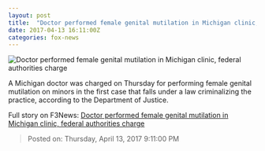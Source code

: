 ```yaml
---
layout: post
title:  "Doctor performed female genital mutilation in Michigan clinic, federal authorities charge"
date: 2017-04-13 16:11:00Z
categories: fox-news
---
```


![Doctor performed female genital mutilation in Michigan clinic, federal authorities charge](http://a57.foxnews.com/media2.foxnews.com/BrightCove/694940094001/2017/02/09/0/0/694940094001_5317815976001_Justice-Department-responds-to-ruling-on-travel-ban.jpg?ve=1)

A Michigan doctor was charged on Thursday for performing female genital mutilation on minors in the first case that falls under a law criminalizing the practice, according to the Department of Justice.


Full story on F3News: [Doctor performed female genital mutilation in Michigan clinic, federal authorities charge](http://www.f3nws.com/n/nSbaCF)

> Posted on: Thursday, April 13, 2017 9:11:00 PM
